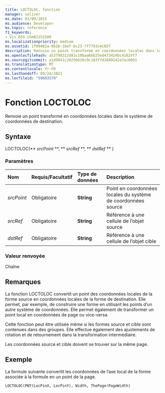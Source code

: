 ```yaml
---
title: LOCTOLOC, fonction
manager: soliver
ms.date: 03/09/2015
ms.audience: Developer
ms.topic: reference
f1_keywords:
- Vis_DSS.chm82251586
ms.localizationpriority: medium
ms.assetid: 1f09482a-0b1b-1bef-bc23-7f7793c4c65f
description: Renvoie un point transformé en coordonnées locales dans le système de coordonnées de destination.
ms.openlocfilehash: a53798312d81c10baa6bb25ed473424bc41624f7
ms.sourcegitcommit: a1d9041c20256616c9c183f7d1049142a7ac6991
ms.translationtype: MT
ms.contentlocale: fr-FR
ms.lasthandoff: 09/24/2021
ms.locfileid: "59603570"
---
```

# <a name="loctoloc-function"></a>Fonction LOCTOLOC

Renvoie un point transformé en coordonnées locales dans le système de coordonnées de destination.
  
## <a name="syntax"></a>Syntaxe

LOCTOLOC(** *srcPoint* **, ** *srcRef* **, ** *dstRef* ** ) 
  
### <a name="parameters"></a>Paramètres

|**Nom**|**Requis/Facultatif**|**Type de données**|**Description**|
|:-----|:-----|:-----|:-----|
| _srcPoint_ <br/> |Obligatoire  <br/> |**String** <br/> | Point en coordonnées locales du système de coordonnées source  <br/> |
| _srcRef_ <br/> |Obligatoire  <br/> |**String** <br/> | Référence à une cellule de l’objet source  <br/> |
| _dstRef_ <br/> |Obligatoire  <br/> |**String** <br/> | Référence à une cellule de l’objet cible  <br/> |
   
### <a name="return-value"></a>Valeur renvoyée

Chaîne
  
## <a name="remarks"></a>Remarques

La fonction LOCTOLOC convertit un point des coordonnées locales de la forme source en coordonnées locales de la forme de destination. Elle permet, par exemple, de construire une forme en utilisant les points d’un autre système de coordonnées. Elle permet également de transformer un point local en coordonnées de page ou vice-versa.
  
Cette fonction peut être utilisée même si les formes source et cible sont contenues dans des groupes. Elle effectue également des ajustements de rotation et de retournement dans la transformation intermédiaire.
  
Les coordonnées source et cible doivent se trouver sur la même page.
  
## <a name="example"></a>Exemple

La formule suivante convertit les coordonnées de l’axe local de la forme associée à la formule en un point de la page.
  
```vb
LOCTOLOC(PNT(LocPinX, LocPinY), Width, ThePage!PageWidth)
```


